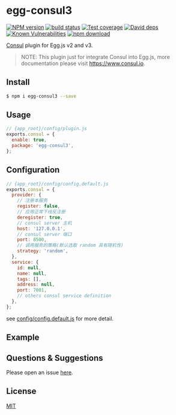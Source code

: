 # egg-consul3

[![NPM version][npm-image]][npm-url]
[![build status][travis-image]][travis-url]
[![Test coverage][codecov-image]][codecov-url]
[![David deps][david-image]][david-url]
[![Known Vulnerabilities][snyk-image]][snyk-url]
[![npm download][download-image]][download-url]

[npm-image]: https://img.shields.io/npm/v/egg-consul3.svg?style=flat-square
[npm-url]: https://npmjs.org/package/egg-consul3
[travis-image]: https://img.shields.io/travis/RABC-Digital/egg-consul3.svg?style=flat-square
[travis-url]: https://travis-ci.org/RABC-Digital/egg-consul3
[codecov-image]: https://img.shields.io/codecov/c/github/RABC-Digital/egg-consul3.svg?style=flat-square
[codecov-url]: https://codecov.io/github/RABC-Digital/egg-consul3?branch=master
[david-image]: https://img.shields.io/david/RABC-Digital/egg-consul3.svg?style=flat-square
[david-url]: https://david-dm.org/RABC-Digital/egg-consul3
[snyk-image]: https://snyk.io/test/npm/egg-consul3/badge.svg?style=flat-square
[snyk-url]: https://snyk.io/test/npm/egg-consul3
[download-image]: https://img.shields.io/npm/dm/egg-consul3.svg?style=flat-square
[download-url]: https://npmjs.org/package/egg-consul3

[Consul](https://www.consul.io) plugin for Egg.js v2 and v3.

> NOTE: This plugin just for integrate Consul into Egg.js, more documentation please visit https://www.consul.io.


## Install

```bash
$ npm i egg-consul3 --save
```

## Usage

```js
// {app_root}/config/plugin.js
exports.consul = {
  enable: true,
  package: 'egg-consul3',
};
```

## Configuration

```js
// {app_root}/config/config.default.js
exports.consul = {
  provider: {
    // 注册本服务
    register: false,
    // 应用正常下线反注册
    deregister: true,
    // consul server 主机
    host: '127.0.0.1',
    // consul server 端口
    port: 8500,
    // 调用服务的策略(默认选取 random 具有随机性)
    strategy: 'random',
  },
  service: {
    id: null,
    name: null,
    tags: [],
    address: null,
    port: 7001,
    // others consul service definition
  },
};
```

see [config/config.default.js](config/config.default.js) for more detail.

## Example

<!-- example here -->

## Questions & Suggestions

Please open an issue [here](https://github.com/eggjs/egg/issues).

## License

[MIT](LICENSE)
